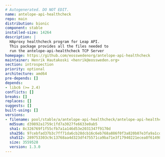 ```yaml
---
# Autogenerated. DO NOT EDIT.
name: antelope-api-healthcheck
repo: main
distribution: bionic
component: stable
installed-size: 14264
description: |
  HAproxy healthcheck program for Leap API.
  This package provides all the files needed to
  run the antelope-api-healthcheck TCP Server
homepage: https://github.com/eosswedenorg/antelope-api-healthcheck
maintainer: Henrik Hautakoski <henrik@eossweden.org>
section: introspection
priority: optional
architecture: amd64
pre-depends: []
depends:
- libc6 (>= 2.4)
conflicts: []
breaks: []
replaces: []
suggests: []
built-using: []
versions:
- filename: pool/stable/a/antelope-api-healthcheck/antelope-api-healthcheck_1.3.0_amd64.deb
  md5sum: d39892a1759c1fd7a3027fe6633e0ab5
  sha1: 8c326769f1f55cfb7a1a146d53e2031347f9170d
  sha256: 97cebfad37b3c7ff71da6cb28dcb16c6eb768a886f0f3a820b07e3fa9a1cd46a
  sha512: 289753303c9c13768aa4d323df475571ca9ba71e3f17940221ecea8f614981507bc0bff8bb62e6819ae837c1a88af382f699d5d6e979e2a9466b2838999cb139
  size: 3559528
  version: 1.3.0
---
```

